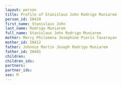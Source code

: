 ```yaml
---
layout: person
title: Profile of Stanislaus John Rodrigo Muniarem
person_id: I0420
first_name: Stanislaus John
last_name: Rodrigo Muniarem
full_name: Stanislaus John Rodrigo Muniarem
mother: Mercy Philomena Josephine Pieris Tavarayan
mother_id: I0412
father: Johnnie Martin Joseph Rodrigo Muniarem
father_id: I0401
children:
children_ids:
partners:
partner_ids:
sex: M
---
```


